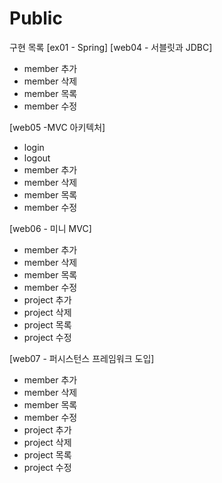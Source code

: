 # Public
구현 목록
[ex01 - Spring]
[web04 - 서블릿과 JDBC]
- member 추가
- member 삭제
- member 목록
- member 수정

[web05 -MVC 아키텍처]
- login
- logout
- member 추가
- member 삭제
- member 목록
- member 수정

[web06 - 미니 MVC]
- member 추가
- member 삭제
- member 목록
- member 수정
- project 추가
- project 삭제
- project 목록
- project 수정

[web07 - 퍼시스턴스 프레임워크 도입]
- member 추가
- member 삭제
- member 목록
- member 수정
- project 추가
- project 삭제
- project 목록
- project 수정
